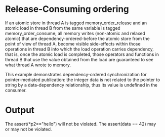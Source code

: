 # Release-Consuming ordering
If an atomic store in thread A is tagged memory_order_release and an atomic load in thread B from the same variable is tagged memory_order_consume, all memory writes (non-atomic and relaxed atomic) that are dependency-ordered-before the atomic store from the point of view of thread A, become visible side-effects within those operations in thread B into which the load operation carries dependency, that is, once the atomic load is completed, those operators and functions in thread B that use the value obtained from the load are guaranteed to see what thread A wrote to memory.

This example demonstrates dependency-ordered synchronization for pointer-mediated publication: the integer data is not related to the pointer to string by a data-dependency relationship, thus its value is undefined in the consumer.

# Output
The assert(*p2=="hello") will not be violated.
The assert(data == 42) may or may not be violated.
